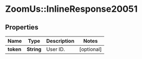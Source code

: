 # ZoomUs::InlineResponse20051

## Properties
Name | Type | Description | Notes
------------ | ------------- | ------------- | -------------
**token** | **String** | User ID. | [optional] 



